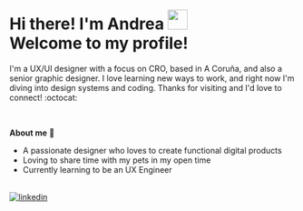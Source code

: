 #  Hi there! I'm Andrea <img src="https://media.giphy.com/media/hvRJCLFzcasrR4ia7z/giphy.gif" width="35"> <br> Welcome to my profile!
<p>
I'm a UX/UI designer with a focus on CRO, based in A Coruña, and also a senior graphic designer. I love learning new ways to work, and right now I'm diving into design systems and coding. Thanks for visiting and I'd love to connect! :octocat:
</p>
<br>	

**About me** :woman:

- A passionate designer who loves to create functional digital products
- Loving to share time with my pets in my open time
- Currently learning to be an UX Engineer

<br>	
<a href="[https://www.linkedin.com/in/andrea-alonso-garc%C3%ADa/]" target="_blank">
<img src="https://img.shields.io/badge/linkedin:  Andrea Alonso-%2300acee.svg?color=405DE6&style=for-the-badge&logo=linkedin&logoColor=white" alt=linkedin style="margin-bottom: 5px;"/>
</a>








